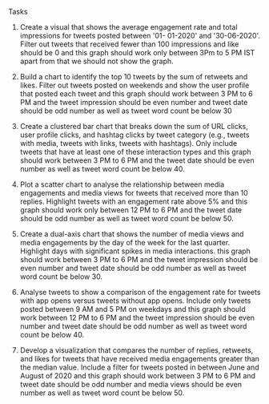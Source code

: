 Tasks

1. Create a visual that shows the average engagement rate and total impressions for tweets posted between '01- 01-2020' and '30-06-2020'. Filter out tweets that received fewer than 100 impressions and like should be 0 and this graph should work only between 3Pm to 5 PM IST apart from that we should not show the graph.

2. Build a chart to identify the top 10 tweets by the sum of retweets and likes. Filter out tweets posted on weekends and show the user profile that posted each tweet and this graph should work between 3 PM to 6 PM and the tweet impression should be even number and tweet date should be odd number as well as tweet word count be below 30

3. Create a clustered bar chart that breaks down the sum of URL clicks, user profile clicks, and hashtag clicks by tweet category (e.g., tweets with media, tweets with links, tweets with hashtags). Only include tweets that have at least one of these interaction types and this graph should work between 3 PM to 6 PM and the tweet date should be even number as well as tweet word count be below 40.

4. Plot a scatter chart to analyse the relationship between media engagements and media views for tweets that received more than 10 replies. Highlight tweets with an engagement rate above 5% and this graph should work only between 12 PM to 6 PM and the tweet date should be odd number as well as tweet word count be below 50.

5. Create a dual-axis chart that shows the number of media views and media engagements by the day of the week for the last quarter. Highlight days with significant spikes in media interactions. this graph should work between 3 PM to 6 PM and the tweet impression should be even number and tweet date should be odd number as well as tweet word count be below 30.

6. Analyse tweets to show a comparison of the engagement rate for tweets with app opens versus tweets without app opens. Include only tweets posted between 9 AM and 5 PM on weekdays and this graph should work between 12 PM to 6 PM and the tweet impression should be even number and tweet date should be odd number as well as tweet word count be below 40.

7. Develop a visualization that compares the number of replies, retweets, and likes for tweets that have received media engagements greater than the median value. Include a filter for tweets posted in between June and August of 2020 and this graph should work between 3 PM to 6 PM and tweet date should be odd number and media views should be even number as well as tweet word count be below 50.
